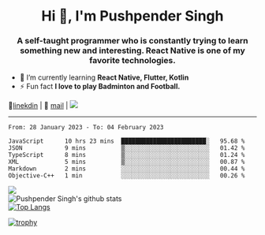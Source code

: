 <h1 align="center">Hi 👋, I'm Pushpender Singh</h1>
<h3 align="center">A self-taught programmer who is constantly trying to learn something new and interesting. React Native is one of my favorite technologies.</h3>

- 🌱 I’m currently learning **React Native, Flutter, Kotlin**
- ⚡ Fun fact **I love to play Badminton and Football.**

👔[linekdin](https://www.linkedin.com/in/pushpender-singh-240061202/) | 📧 [mail](mailto:pushpendersingh@p2devs.com) | ![](https://komarev.com/ghpvc/?username=pushpender-singh-ap&color=blue)


---

<!--START_SECTION:waka-->

```text
From: 28 January 2023 - To: 04 February 2023

JavaScript      10 hrs 23 mins  ████████████████████████░   95.68 %
JSON            9 mins          ▒░░░░░░░░░░░░░░░░░░░░░░░░   01.42 %
TypeScript      8 mins          ▒░░░░░░░░░░░░░░░░░░░░░░░░   01.24 %
XML             5 mins          ▒░░░░░░░░░░░░░░░░░░░░░░░░   00.87 %
Markdown        2 mins          ░░░░░░░░░░░░░░░░░░░░░░░░░   00.44 %
Objective-C++   1 min           ░░░░░░░░░░░░░░░░░░░░░░░░░   00.26 %
```

<!--END_SECTION:waka-->

<img align="left" src="https://github-readme-streak-stats.herokuapp.com/?user=pushpender-singh-ap&theme=dark" /></br>
![Pushpender Singh's github stats](https://github-readme-stats.vercel.app/api?username=pushpender-singh-ap&show_icons=true&theme=radical&count_private=true)</br>
[![Top Langs](https://github-readme-stats.vercel.app/api/top-langs/?username=pushpender-singh-ap&theme=radical)](https://github.com/pushpender-singh-ap/github-readme-stats)

[![trophy](https://github-profile-trophy.vercel.app/?username=pushpender-singh-ap&theme=radical)](https://github.com/pushpender-singh-ap/pushpender-singh-ap)
